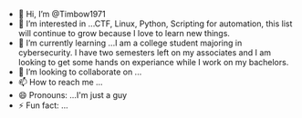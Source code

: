 - 👋 Hi, I’m @Timbow1971
- 👀 I’m interested in ...CTF, Linux, Python, Scripting for automation, this list will continue to grow because I love to learn new things.
- 🌱 I’m currently learning ...I am a college student majoring in cybersecurity. I have two semesters left on my associates and I am looking to get some hands on experiance while I work on my bachelors.
- 💞️ I’m looking to collaborate on ...
- 📫 How to reach me ...
- 😄 Pronouns: ...I'm just a guy
- ⚡ Fun fact: ...

<!---
Timbow1971/Timbow1971 is a ✨ special ✨ repository because its `README.md` (this file) appears on your GitHub profile.
You can click the Preview link to take a look at your changes.
--->
